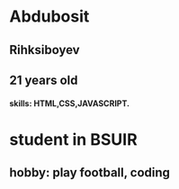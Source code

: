 # Abdubosit
## Rihksiboyev
## 21 years old
#### skills: HTML,CSS,JAVASCRIPT.
# student in BSUIR
## hobby: play football, coding
